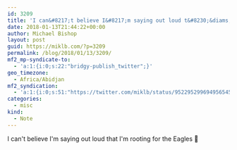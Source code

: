 ```yaml
---
id: 3209
title: 'I can&#8217;t believe I&#8217;m saying out loud t&#8230;&diams;'
date: 2018-01-13T21:44:22+00:00
author: Michael Bishop
layout: post
guid: https://miklb.com/?p=3209
permalink: /blog/2018/01/13/3209/
mf2_mp-syndicate-to:
  - 'a:1:{i:0;s:22:"bridgy-publish_twitter";}'
geo_timezone:
  - Africa/Abidjan
mf2_syndication:
  - 'a:1:{i:0;s:51:"https://twitter.com/miklb/status/952295299694956545";}'
categories:
  - misc
kind:
  - Note
---
```

I can't believe I'm saying out loud that I'm rooting for the Eagles 🏈